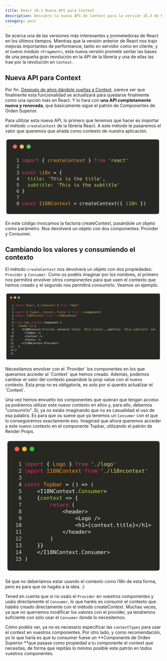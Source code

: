 ```yaml
---
title: React 16.3 Nueva API para Context
description: Descubre la nueva API de Context para la versión 16.3 de React
category: post
---
```


Se acerca una de las versiones más interesantes y prometedoras de React en los últimos tiempos. Mientras que la versión anterior de React nos trajo mejoras importantes de performance, tanto en servidor como en cliente, y el nuevo módulo `<Fragment>`, esta nueva versión promete sentar las bases de una pequeña gran revolución en la API de la librería y una de ellas las trae por la revolución en `Context`.

## Nueva API para Context
Por fin. [Después de años dándole vueltas a Context](https://reactjs.org/docs/context.html#why-not-to-use-context), parece ser que finalmente esta funcionalidad se actualizará para quedarse finalmente como una opción más en React. Y lo hará con **una API completamente nueva y renovada**, que básicamente sigue el patrón de Componentes de Orden Superior.

Para utilizar esta nueva API, lo primero que tenemos que hacer es importar el método  `createContext` de la librería React. A este método le pasaremos el valor que queremos que añada como contexto de nuestra aplicación.

![createContext React 16.3](/static/posts/react-16-3-nueva-api-context.png)
<caption>En este código invocamos la factoría createContext, pasándole un objeto como parámetro. Nos devolverá un objeto con dos componentes: Provider y Consumer.</caption>

## Cambiando los valores y consumiendo el contexto

El método `createContext` nos devolverá un objeto con dos propiedades: `Provider` y `Consumer`. Como os podéis imaginar por los nombres, el primero nos permitirá envolver otros componentes para que usen el contexto que hemos creado y el segundo nos permitirá consumirlo. Veamos un ejemplo.

![createContext React 16.3](/static/posts/react-16-3-nueva-api-context-2.png)
<caption>Necesitamos envolver con el `Provider` los componentes en los que queramos acceder al `Context` que hemos creado. Además, podemos cambiar el valor del contexto pasándole la prop value con el nuevo contexto. Esta prop no es obligatoria, es solo por si queréis actualizar el `Context`.</caption>

Una vez hemos envuelto los componentes que quieran que tengan acceso ya podremos utilizar este nuevo contexto en ellos y, para ello, debemos "consumirlo". Sí, ya os estáis imaginando que no es casualidad el uso de esa palabra. Es para que os suene que ya tenemos un `Consumer` con el que lo conseguiremos exactamente eso. Imaginad que ahora queremos acceder a este nuevo contexto en el componente Topbar, utilizando el patrón de Render Props.

![createContext React 16.3](/static/posts/react-16-3-nueva-api-context-3.png)
<caption>Sé que no deberíamos estar usando el contexto como i18n de esta forma, pero es para que os hagáis a la idea. :)</caption>

Tened en cuenta que si no usáis el `Provider` en vuestros componentes y usáis directamente el `Consumer`, lo que haréis es consumir el contexto que habéis creado directamente con el método createContext. Muchas veces, ya que no querremos modificar los valores con el provider, ya tendremos suficiente con sólo usar el `Consumer` donde lo necesitemos.

Cómo podéis ver, ya no es necesario especificar las `contextTypes` para usar el context en vuestros componentes. Por otro lado, y como recomendación, yo lo que haría es que tu consumer fuese un **Componente de Orden Superior **que pasase como propiedad a tu componente el context que necesitas, de forma que repitáis lo mínimo posible este patrón en todos vuestros componentes.
